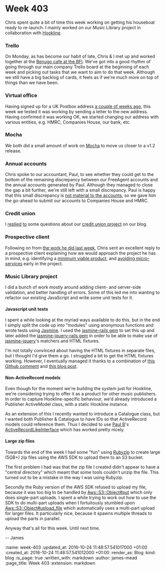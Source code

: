 Week 403
========

Chris spent quite a bit of time this week working on getting his houseboat ready to re-launch. I mainly worked on our Music Library project in collaboration with [Hookline][].

### Trello

On Monday, as has become our habit of late, Chris & I met up and worked together at the [Benugo cafe at the BFI][bfi-benugo]. We've got into a good rhythm of going through our main company Trello board at the beginning of each week and picking out tasks that we want to aim to do that week. Although we still have a big backlog of cards, it feels as if we're much more on top of things than we have been.

### Virtual office

Having signed up for a UK Postbox address [a couple of weeks ago][virtual-office], this week we tested it was working by sending a letter to the new address. Having confirmed it was working OK, we started changing our address with various entities, e.g. HMRC, Companies House, our bank, etc.

### Mocha

We both did a small amount of work on [Mocha][] to move us closer to a v1.2 release.

### Annual accounts

Chris spoke to our accountant, Paul, to see whether they could get to the bottom of the remaining discrepancy between our FreeAgent accounts and the annual accounts generated by Paul. Although they managed to close the gap a bit further, we're still left with a small discrepancy. Paul is happy that this small discrepancy is [not material to the accounts][materiality], so we gave him the go-ahead to submit our accounts to Companies House and HMRC.

### Credit union

I [replied][comment-2930917130] [to][comment-2930903634] some questions about our [credit union project][] on our blog.

### Prospective client

Following on from [the work he did last week][prospective-client-faqs], Chris sent an excellent reply to a prospective client explaining how we would approach the project he has in mind, e.g. identifying a [minimum viable product][MVP], and [avoiding micro-services][monolith-first] early in the project.

### Music Library project

I did a bunch of work mostly around adding client- and server-side validation, and better handling of errors. Some of this led me into wanting to refactor our existing JavaScript and write some unit tests for it.

#### Javascript unit tests

I spent a while looking at the myriad ways available to do this, but in the end I simply split the code up into "modules" using anonymous functions and wrote tests using [Jasmine][]. I used the [jasmine-rails gem][] to set this up and later added the [jasmine-jquery-rails gem][] in order to be able to make use of [jasmine-jquery][]'s matchers and HTML fixtures.

I'm not totally convinced about having the HTML fixtures in separate files, but I thought I'd give them a go. I struggled a bit to get the HTML fixtures working. However, I eventually managed it thanks to a combination of [this Github comment][comment-48640368] and [this blog post][using-jasmine-with-rails-4.1].

#### Non-ActiveRecord models

Even though for the moment we're building the system just for Hookline, we're considering trying to offer it as a product for other music publishers. In order to capture Hookline-specific behaviour, we'd already introduced a Publisher ActiveModel class, with a static Hookline instance.

As an extension of this I recently wanted to introduce a Catalogue class, but I wanted both Publisher & Catalogue to have IDs so that ActiveRecord models could reference them. Thus I decided to use [Paul B][]'s [ActiveRecordLikeInterface][] which has worked pretty nicely.

#### Large zip files

Towards the end of the week I had some "fun" using [Rubyzip][] to create large (5GB+) zip files using the AWS SDK to upload them to an S3 bucket.

The first problem I had was that the zip file I created didn't appear to have a "central directory" which meant that some tools couldn't unzip the file. This turned out to be a mistake in the way I was using Rubyzip.

Secondly the Ruby version of the AWS SDK refused to upload my file, because it was too big to be handled by [Aws::S3::Object#put][] which only does single-part uploads. I spent a while trying to work out how to use the SDK to do multi-part uploads when I fortuitously stumbled upon [Aws::S3::Object#upload_file][] which automatically uses a multi-part upload for larger files. It particularly nice, because it spawns multiple threads to upload the parts in parallel.

Anyway that's all for this week. Until next time.

-- James

[Hookline]: http://hookline.tv/
[bfi-benugo]: http://www.benugo.com/restaurants/bfi-bar-kitchen
[virtual-office]: /week-401#virtual-office
[Mocha]: /mocha/docs/
[materiality]: https://en.wikipedia.org/wiki/Materiality_(auditing)
[credit union project]: /credit-union
[comment-2930917130]: /project-credit-union-day-1#comment-2930917130
[comment-2930903634]: /project-credit-union-day-1#comment-2930903634
[prospective-client-faqs]: /week-402#potential-client-faqs
[MVP]: https://en.wikipedia.org/wiki/Minimum_viable_product
[monolith-first]: http://martinfowler.com/bliki/MonolithFirst.html
[Jasmine]: http://jasmine.github.io/
[jasmine-rails gem]: https://github.com/searls/jasmine-rails
[jasmine-jquery-rails gem]: https://github.com/travisjeffery/jasmine-jquery-rails
[jasmine-jquery]: https://github.com/velesin/jasmine-jquery
[using-jasmine-with-rails-4.1]: http://nicholshayes.co.uk/blog/?p=507
[comment-48640368]: https://github.com/searls/jasmine-rails/issues/123#issuecomment-48640368
[Paul B]: http://po-ru.com/
[ActiveRecordLikeInterface]: https://github.com/alphagov/whitehall/blob/84cb4717e2c1d710e71972e02a3afec957bce8f5/lib/active_record_like_interface.rb
[Rubyzip]: https://github.com/rubyzip/rubyzip
[Aws::S3::Object#put]: http://docs.aws.amazon.com/sdkforruby/api/Aws/S3/Object.html#put-instance_method
[Aws::S3::Object#upload_file]: http://docs.aws.amazon.com/sdkforruby/api/Aws/S3/Object.html#upload_file-instance_method

:name: week-403
:updated_at: 2016-10-24 11:48:57.541017000 +01:00
:created_at: 2016-10-24 11:48:57.541012000 +01:00
:render_as: Blog
:kind: blog
:is_page: true
:written_with: markdown
:author: james-mead
:page_title: Week 403
:extension: markdown
